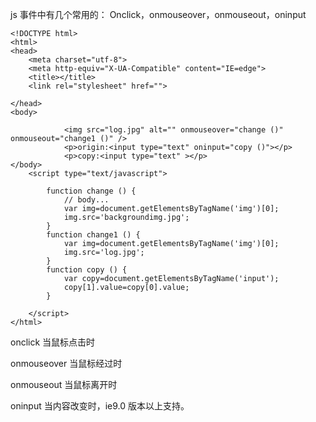 js 事件中有几个常用的： Onclick，onmouseover，onmouseout，oninput

    <!DOCTYPE html>
    <html>
    <head>
    	<meta charset="utf-8">
    	<meta http-equiv="X-UA-Compatible" content="IE=edge">
    	<title></title>
    	<link rel="stylesheet" href="">
    	
    </head>
    <body>
    	  	
    			<img src="log.jpg" alt="" onmouseover="change ()"  onmouseout="change1 ()" />
    			<p>origin:<input type="text" oninput="copy ()"></p>
    			<p>copy:<input type="text" ></p>
    </body>
    	<script type="text/javascript">
    		
    		function change () {
    			// body... 
    			var img=document.getElementsByTagName('img')[0];
    			img.src='backgroundimg.jpg';
    		}
    		function change1 () {
    			var img=document.getElementsByTagName('img')[0];
    			img.src='log.jpg';
    		}
    		function copy () {
    			var copy=document.getElementsByTagName('input');
    			copy[1].value=copy[0].value;
    		}
    
    	</script>
    </html>
    
onclick 当鼠标点击时

onmouseover 当鼠标经过时

onmouseout 当鼠标离开时

oninput 当内容改变时，ie9.0 版本以上支持。

